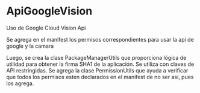 # ApiGoogleVision
Uso de Google Cloud Vision Api

Se agrega en el manifest los permisos correspondientes para usar  la api de google y la camara

Luego, se crea la clase PackageManagerUtils que proporciona lógica de utilidad para obtener la firma SHA1 de la aplicación. Se utiliza con claves de API restringidas.
Se agrega la clase PermissionUtils que ayuda a verificar que todos los permisos esten declarados en el manifest de no ser así, pues los agrega.
